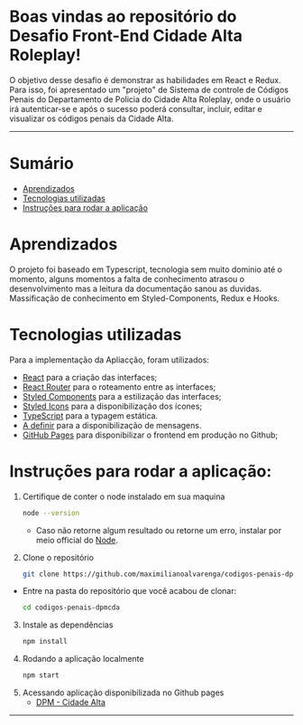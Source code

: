 # Boas vindas ao repositório do Desafio Front-End Cidade Alta Roleplay!

O objetivo desse desafio é demonstrar as habilidades em React e Redux. Para isso, foi apresentado um "projeto" de Sistema de controle de Códigos Penais do Departamento de Policia do Cidade Alta Roleplay, onde o usuário irá autenticar-se e após o sucesso poderá consultar, incluir, editar e visualizar os códigos penais da Cidade Alta.

---

# Sumário
- [Aprendizados](#aprendizados)
- [Tecnologias utilizadas](#tecnologias-utilizadas)
- [Instruções para rodar a aplicação](#instruções-para-rodar-a-aplicação)


# Aprendizados
O projeto foi baseado em Typescript, tecnologia sem muito dominio até o momento, alguns momentos a falta de conhecimento atrasou o desenvolvimento mas a leitura da documentação sanou as duvidas. Massificação de conhecimento em Styled-Components, Redux e Hooks.
# Tecnologias utilizadas

Para a implementação da Apliacção, foram utilizados:

  - [React](https://pt-br.reactjs.org/) para a criação das interfaces;
  - [React Router](https://pt-br.reactjs.org/) para o roteamento entre as interfaces;
  - [Styled Components](https://styled-components.com/) para a estilização das interfaces;
  - [Styled Icons](https://styled-icons.dev/) para a disponibilização dos ícones;
  - [TypeScript](https://www.typescriptlang.org/) para a typagem estática.
  - [A definir](#) para a disponibilização de mensagens.
  - [GitHub Pages](https://github.com/gitname/react-gh-pages) para disponibilizar o frontend em produção no Github;

# Instruções para rodar a aplicação:
1. Certifique de conter o node instalado em sua maquina
    ```sh
    node --version
    ```
    * Caso não retorne algum resultado ou retorne um erro, instalar por meio official do [Node](https://nodejs.org/en/download/).

2. Clone o repositório
    ```sh
    git clone https://github.com/maximilianoalvarenga/codigos-penais-dpmcda
    ```
  * Entre na pasta do repositório que você acabou de clonar:
    ```sh
    cd codigos-penais-dpmcda
    ```

3. Instale as dependências
    ```sh
    npm install
    ```
4. Rodando a aplicação localmente
    ```sh
    npm start
    ```
5. Acessando aplicação disponibilizada no Github pages
    * [DPM - Cidade Alta](https://maximilianoalvarenga.github.io/codigos-penais-dpmcda/)

---
